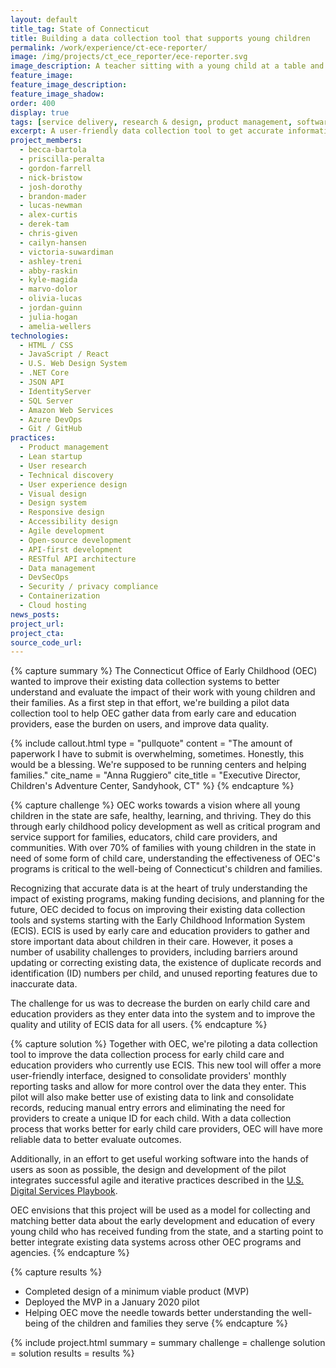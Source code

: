 ```yaml
---
layout: default
title_tag: State of Connecticut
title: Building a data collection tool that supports young children
permalink: /work/experience/ct-ece-reporter/
image: /img/projects/ct_ece_reporter/ece-reporter.svg
image_description: A teacher sitting with a young child at a table and a computer screen in the background showing a green checkmark.
feature_image:
feature_image_description:
feature_image_shadow:
order: 400
display: true
tags: [service delivery, research & design, product management, software delivery, legacy modernization, devops, cloud & platforms, data & analytics, apis, security & privacy, early childhood, social safety net, healthcare, education, chris given, julia hogan, cailyn hansen, victoria suwardiman, ashley treni, abby raskin, kyle magida, marvo dolor, amelia wellers, olivia lucas, jordan guinn, nick bristow, brandon mader, derek tam, alex curtis, lucas newman, becca bartola, priscilla peralta, gordon farrell, josh dorothy]
excerpt: A user-friendly data collection tool to get accurate information from early care and education providers about the children in their care in Connecticut.
project_members:
  - becca-bartola
  - priscilla-peralta
  - gordon-farrell
  - nick-bristow
  - josh-dorothy
  - brandon-mader
  - lucas-newman
  - alex-curtis
  - derek-tam
  - chris-given
  - cailyn-hansen
  - victoria-suwardiman
  - ashley-treni
  - abby-raskin
  - kyle-magida
  - marvo-dolor
  - olivia-lucas
  - jordan-guinn
  - julia-hogan
  - amelia-wellers
technologies:
  - HTML / CSS
  - JavaScript / React
  - U.S. Web Design System
  - .NET Core
  - JSON API
  - IdentityServer
  - SQL Server
  - Amazon Web Services
  - Azure DevOps
  - Git / GitHub
practices:
  - Product management
  - Lean startup
  - User research
  - Technical discovery
  - User experience design
  - Visual design
  - Design system
  - Responsive design
  - Accessibility design
  - Agile development
  - Open-source development
  - API-first development
  - RESTful API architecture
  - Data management
  - DevSecOps
  - Security / privacy compliance
  - Containerization
  - Cloud hosting
news_posts:
project_url:
project_cta:
source_code_url:
---
```


{% capture summary %}
The Connecticut Office of Early Childhood (OEC) wanted to improve their existing data
collection systems to better understand and evaluate the impact of their work
with young children and their families. As a first step in that effort,
we're building a pilot data collection tool to help OEC gather data from
early care and education providers, ease the burden on users,
and improve data quality.

{% include callout.html
  type = "pullquote"
  content = "The amount of paperwork I have to submit is overwhelming, sometimes. Honestly, this would be a blessing. We're supposed to be running centers and helping families."
  cite_name = "Anna Ruggiero"
  cite_title = "Executive Director, Children's Adventure Center, Sandyhook, CT"
%}
{% endcapture %}

{% capture challenge %}
OEC works towards a vision where all young children in the state are safe,
healthy, learning, and thriving. They do this through early childhood
policy development as well as critical program and service support
for families, educators, child care providers, and communities.
With over 70% of families with young children in the state in need
of some form of child care, understanding the effectiveness of OEC's
programs is critical to the well-being of Connecticut's children and families.

Recognizing that accurate data is at the heart of truly understanding
the impact of existing programs, making funding decisions, and planning
for the future, OEC decided to focus on improving their existing data
collection tools and systems starting with the Early Childhood Information
System (ECIS). ECIS is used by early care and education providers to gather
and store important data about children in their care. However, it poses a
number of usability challenges to providers, including barriers around
updating or correcting existing data, the existence of duplicate records
and identification (ID) numbers per child, and unused reporting features
due to inaccurate data.

The challenge for us was to decrease the burden on early child care and
education providers as they enter data into the system and to improve
the quality and utility of ECIS data for all users.
{% endcapture %}

{% capture solution %}
Together with OEC, we're piloting a data collection tool to improve the data
collection process for early child care and education providers who currently
use ECIS. This new tool will offer a more user-friendly interface, designed to
consolidate providers' monthly reporting tasks and allow for more control over
the data they enter. This pilot will also make better use of existing data to
link and consolidate records, reducing manual entry errors and eliminating the
need for providers to create a unique ID for each child.  With a data collection
process that works better for early child care providers, OEC will have more
reliable data to better evaluate outcomes.

Additionally, in an effort to get useful working software into the hands of
users as soon as possible, the design and development of the pilot integrates
successful agile and iterative practices described in
the [U.S. Digital Services Playbook](https://playbook.cio.gov/#play4).

OEC envisions that this project will be used as a model for collecting and
matching better data about the early development and education of every
young child who has received funding from the state, and a starting point
to better integrate existing data systems across other OEC programs and agencies.
{% endcapture %}

{% capture results %}
- Completed design of a minimum viable product (MVP)
- Deployed the MVP in a January 2020 pilot
- Helping OEC move the needle towards better understanding the well-being
  of the children and families they serve
{% endcapture %}

{% include project.html
  summary = summary
  challenge = challenge
  solution = solution
  results = results
%}
